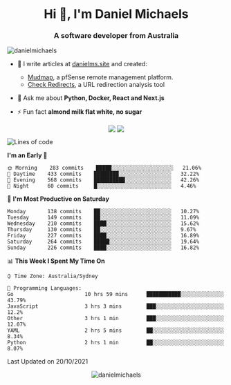 <h1 align="center">Hi 👋, I'm Daniel Michaels</h1>
<h3 align="center">A software developer from Australia</h3>
<p align="left"> <img src="https://komarev.com/ghpvc/?username=danielmichaels" alt="danielmichaels" /> </p>

- 📝 I write articles at [danielms.site](https://danielms.site?ref=danielmichaels-github) and created:
    - [Mudmap](https://mudmap.io?ref=danielmichaels-github), a pfSense remote management platform.
    - [Check Redirects](https://www.check-redirects.com?ref=danielmichaels-github), a URL redirection analysis tool
- 💬 Ask me about **Python, Docker, React and Next.js**

- ⚡ Fun fact **almond milk flat white, no sugar**

<p align="center">
<a href="https://twitter.com/dansult" target="_blank"><img align="center" src="https://img.shields.io/badge/twitter-%231DA1F2.svg?&style=for-the-badge&logo=twitter&logoColor=white"></a>
<a href="https://linkedin.com/in/daniel-michaels" target="_blank"><img align="center" src="https://img.shields.io/badge/linkedin-%230077B5.svg?&style=for-the-badge&logo=linkedin&logoColor=white"></a>
</p>

<!--START_SECTION:waka-->
![Lines of code](https://img.shields.io/badge/From%20Hello%20World%20I%27ve%20Written-377889%20lines%20of%20code-blue)

**I'm an Early 🐤** 

```text
🌞 Morning    283 commits    █████░░░░░░░░░░░░░░░░░░░░   21.06% 
🌆 Daytime    433 commits    ████████░░░░░░░░░░░░░░░░░   32.22% 
🌃 Evening    568 commits    ██████████░░░░░░░░░░░░░░░   42.26% 
🌙 Night      60 commits     █░░░░░░░░░░░░░░░░░░░░░░░░   4.46%

```
📅 **I'm Most Productive on Saturday** 

```text
Monday       138 commits    ██░░░░░░░░░░░░░░░░░░░░░░░   10.27% 
Tuesday      149 commits    ██░░░░░░░░░░░░░░░░░░░░░░░   11.09% 
Wednesday    210 commits    ████░░░░░░░░░░░░░░░░░░░░░   15.62% 
Thursday     130 commits    ██░░░░░░░░░░░░░░░░░░░░░░░   9.67% 
Friday       227 commits    ████░░░░░░░░░░░░░░░░░░░░░   16.89% 
Saturday     264 commits    █████░░░░░░░░░░░░░░░░░░░░   19.64% 
Sunday       226 commits    ████░░░░░░░░░░░░░░░░░░░░░   16.82%

```


📊 **This Week I Spent My Time On** 

```text
⌚︎ Time Zone: Australia/Sydney

💬 Programming Languages: 
Go                       10 hrs 59 mins      ███████████░░░░░░░░░░░░░░   43.79% 
JavaScript               3 hrs 3 mins        ███░░░░░░░░░░░░░░░░░░░░░░   12.2% 
Other                    3 hrs 1 min         ███░░░░░░░░░░░░░░░░░░░░░░   12.07% 
YAML                     2 hrs 5 mins        ██░░░░░░░░░░░░░░░░░░░░░░░   8.34% 
Python                   2 hrs 1 min         ██░░░░░░░░░░░░░░░░░░░░░░░   8.07%

```


 Last Updated on 20/10/2021
<!--END_SECTION:waka-->

<p align="center"> <img src="https://github-readme-stats.vercel.app/api?username=danielmichaels&show_icons=true" alt="danielmichaels" /> </p>

